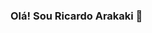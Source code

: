 ### Olá! Sou Ricardo Arakaki 👋

<!--
**rtsarakaki/rtsarakaki** is a ✨ _special_ ✨ repository because its `README.md` (this file) appears on your GitHub profile.

Here are some ideas to get you started:

- 🔭 I’m currently working on ...
- 🌱 I’m currently learning ...
- 👯 I’m looking to collaborate on ...
- 🤔 I’m looking for help with ...
- 💬 Ask me about ...
- 📫 How to reach me: ...
- 😄 Pronouns: ...
- ⚡ Fun fact: ...
-->
<div>
  <a href='[https://linkedin/rtsarakaki](https://www.linkedin.com/in/ricardo-arakaki/)https://www.linkedin.com/in/ricardo-arakaki/'>
</div>
